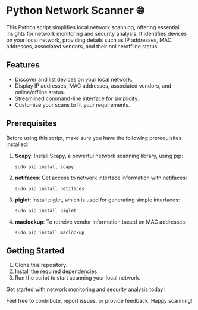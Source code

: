 # Python Network Scanner 🌐

This Python script simplifies local network scanning, offering essential insights for network monitoring and security analysis. It identifies devices on your local network, providing details such as IP addresses, MAC addresses, associated vendors, and their online/offline status.

## Features
- Discover and list devices on your local network.
- Display IP addresses, MAC addresses, associated vendors, and online/offline status.
- Streamlined command-line interface for simplicity.
- Customize your scans to fit your requirements.

## Prerequisites
Before using this script, make sure you have the following prerequisites installed:

1. **Scapy**: Install Scapy, a powerful network scanning library, using pip:

   ```shell
   sudo pip install scapy

2. **netifaces**: Get access to network interface information with netifaces:

   ```shell
   sudo pip install netifaces

3. **piglet**: Install piglet, which is used for generating simple interfaces:

   ```shell
   sudo pip install piglet

4. **maclookup**: To retreive vendor information based on MAC addresses:

   ```shell
   sudo pip install maclookup

## Getting Started

1. Clone this repository.
2. Install the required dependencies.
3. Run the script to start scanning your local network.

Get started with network monitoring and security analysis today!

Feel free to contribute, report issues, or provide feedback. Happy scanning!
